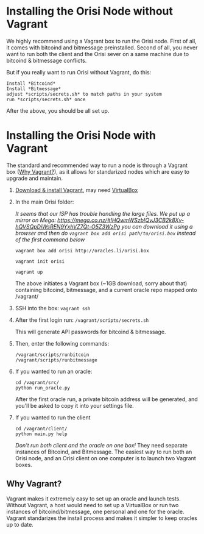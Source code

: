 # Installing the Orisi Node without Vagrant

We highly recommend using a Vagrant box to run the Orisi node. First of all, it comes with bitcoind and bitmessage preinstalled. Second of all, you never want to run both the client and the Orisi sever on a same machine due to bitcoind & bitmessage conflicts.

But if you really want to run Orisi without Vagrant, do this:
   ```
   Install *Bitcoind*
   Install *Bitmessage*
   adjust *scripts/secrets.sh* to match paths in your system
   run *scripts/secrets.sh* once
   ```   

After the above, you should be all set up.

# Installing the Orisi Node with Vagrant

The standard and recommended way to run a node is through a Vagrant box ([Why Vagrant?](#why-vagrant)), as it allows for standarized nodes which are easy to upgrade and maintain.

1. [Download & install Vagrant](http://www.vagrantup.com/), may need [VirtualBox](https://www.virtualbox.org/wiki/Downloads)

1. In the main Orisi folder:
    
    _It seems that our ISP has trouble handling the large files. We put up a mirror on Mega:
    https://mega.co.nz/#!HQwmWSzb!QvJ3CB2k8Xv-hQVSQpDiWsREN9YxhVZ7Qt-O5Z3WzPg
    you can download it using a browser and then do
    `vagrant box add orisi path/to/orisi.box` instead of the first command below_

    ```
    vagrant box add orisi http://oracles.li/orisi.box

    vagrant init orisi

    vagrant up

    ```

    The above initiates a Vagrant box (~1GB download, sorry about that) containing bitcoind, bitmessage, and a current oracle repo mapped onto /vagrant/

1. SSH into the box: `vagrant ssh`

1. After the first login run: `/vagrant/scripts/secrets.sh`

    This will generate API passwords for bitcoind & bitmessage.

1. Then, enter the following commands:

    ```
    /vagrant/scripts/runbitcoin
    /vagrant/scripts/runbitmessage
    ```
    
1. If you wanted to run an oracle:
    ```
    cd /vagrant/src/
    python run_oracle.py
    ```

    After the first oracle run, a private bitcoin address will be generated, and you'll be asked to copy it into your settings file.

1. If you wanted to run the client
    ```
    cd /vagrant/client/
    python main.py help
    ```

    *Don't run both client and the oracle on one box!* They need separate instances of Bitcoind, and Bitmessage. The easiest way to run both an Orisi node, and an Orisi client on one computer is to launch two Vagrant boxes.


## Why Vagrant?

Vagrant makes it extremely easy to set up an oracle and launch tests. Without Vagrant, a host would need to set up a VirtualBox or run two instances of bitcoind/bitmessage, one personal and one for the oracle. Vagrant standarizes the install process and makes it simpler to keep oracles up to date.
